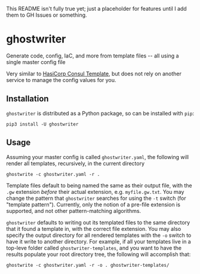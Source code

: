 This README isn't fully true yet; just a placeholder for features until I add
them to GH Issues or something.

ghostwriter
===========

Generate code, config, IaC, and more from template files -- all using a single
master config file

Very similar to [HasiCorp Consul
Template](https://github.com/hashicorp/consul-template), but does not rely on
another service to manage the config values for you.

Installation
------------

`ghostwriter` is distributed as a Python package, so can be installed with
`pip`:

    pip3 install -U ghostwriter

Usage
-----

Assuming your master config is called `ghostwriter.yaml`, the following will
render all templates, recursively, in the current directory

    ghostwrite -c ghostwriter.yaml -r .

Template files default to being named the same as their output file, with the
`.gw` extension *before* their actual extension, e.g. `myfile.gw.txt`. You may
change the pattern that `ghostwriter` searches for using the `-t` switch (for
"template pattern"). Currently, only the notion of a pre-file extension is
supported, and not other pattern-matching algorithms.

`ghostwriter` defaults to writing out its templated files to the same directory
that it found a template in, with the correct file extension. You may also
specify the output directory for all rendered templates with the `-o` switch to
have it write to another directory. For example, if all your templates live in a
top-leve folder called `ghostwriter-templates`, and you want to have the results
populate your root directory tree, the following will accomplish that:

    ghostwrite -c ghostwriter.yaml -r -o . ghostwriter-templates/
